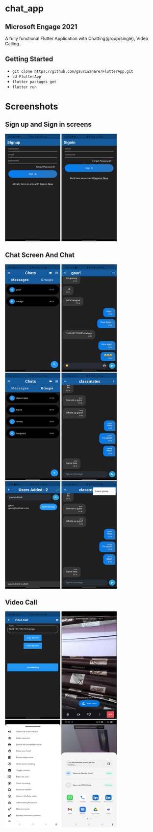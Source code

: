 # chat_app
## Microsoft Engage 2021

A fully functional Flutter Application with Chatting(group/single), Video Calling .

## Getting Started
- `git clone https://github.com/gauriwanare/FlutterApp.git`
- `cd FlutterApp`
- `flutter packages get`
- `flutter run`

# Screenshots
## Sign up and Sign in screens 
<img width="180" height="350" src="https://github.com/gauriwanare/FlutterApp/blob/main/SS/signup.jpeg"/> <img width="180" height="350" src="https://github.com/gauriwanare/FlutterApp/blob/main/SS/Signin.jpeg"/> 

## Chat Screen And Chat
<img width="180" height="350" src="https://github.com/gauriwanare/FlutterApp/blob/main/SS/SingleChat.jpeg"/> <img width="180" height="350" src="https://github.com/gauriwanare/FlutterApp/blob/main/SS/SingleChatConvo.jpeg"/> <img width="180" height="350" src="https://github.com/gauriwanare/FlutterApp/blob/main/SS/GroupChats.jpeg"/> <img width="180" height="350" src="https://github.com/gauriwanare/FlutterApp/blob/main/SS/GroupChatConvo.jpeg"/> <img width="180" height="350" src="https://github.com/gauriwanare/FlutterApp/blob/main/SS/AddingToGroup.jpeg"/> <img width="180" height="350" src="https://github.com/gauriwanare/FlutterApp/blob/main/SS/LeaveGroup.jpeg"/> 

## Video Call 
<img width="180" height="350" src="https://github.com/gauriwanare/FlutterApp/blob/main/SS/videoCallRoomPage.jpeg"/> <img width="180" height="350" src="https://github.com/gauriwanare/FlutterApp/blob/main/SS/InvideoCall.jpeg"/> <img width="180" height="350" src="https://github.com/gauriwanare/FlutterApp/blob/main/SS/videoCallFeatures.jpeg"/> <img width="180" height="350" src="https://github.com/gauriwanare/FlutterApp/blob/main/SS/SharingVideoCallToApps.jpeg"/> 